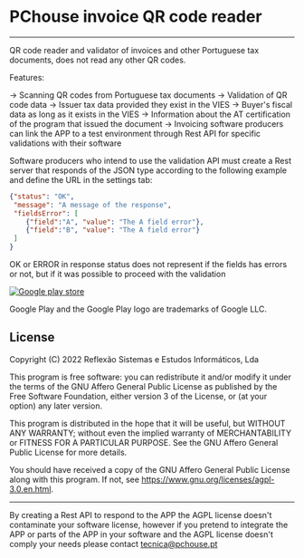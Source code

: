 # PChouse invoice QR code reader

---

 QR code reader and validator of invoices and other Portuguese tax documents, does not read any other QR codes.

Features:

&rarr; Scanning QR codes from Portuguese tax documents
&rarr; Validation of QR code data
&rarr; Issuer tax data provided they exist in the VIES
&rarr; Buyer's fiscal data as long as it exists in the VIES
&rarr; Information about the AT certification of the program that issued the document
&rarr; Invoicing software producers can link the APP to a test environment through Rest API for specific validations with their software

Software producers who intend to use the validation API must create a Rest server that responds of the JSON type according to the following example and define the URL in the settings tab:

```json
{"status": "OK", 
 "message": "A message of the response",
 "fieldsError": [
    {"field":"A", "value": "The A field error"},
    {"field":"B", "value": "The A field error"} 
 ]
}
```

OK or ERROR in response status does not represent if the fields has errors or not, but if it was possible to proceed with the validation  



[![Google play store](https://raw.githubusercontent.com/steverichey/google-play-badge-svg/master/img/en_get.svg)](https://play.google.com/store/apps/details?id=pt.pchouse.atqrcodereader)

Google Play and the Google Play logo are trademarks of Google LLC. 

## License

Copyright (C) 2022  Reflexão Sistemas e Estudos Informáticos, Lda

This program is free software: you can redistribute it and/or modify
it under the terms of the GNU Affero General Public License as
published by the Free Software Foundation, either version 3 of the
License, or (at your option) any later version.

This program is distributed in the hope that it will be useful,
but WITHOUT ANY WARRANTY; without even the implied warranty of
MERCHANTABILITY or FITNESS FOR A PARTICULAR PURPOSE.  See the
GNU Affero General Public License for more details.

You should have received a copy of the GNU Affero General Public License
along with this program.  If not, see <https://www.gnu.org/licenses/agpl-3.0.en.html>.

---

By creating a Rest API to respond to the APP the AGPL license doesn't contaminate your software license, however if you pretend to integrate the APP or parts of the APP in your software and the AGPL license doesn't comply your needs please contact tecnica@pchouse.pt